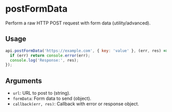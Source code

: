 # postFormData

Perform a raw HTTP POST request with form data (utility/advanced).

## Usage
```js
api.postFormData('https://example.com', { key: 'value' }, (err, res) => {
  if (err) return console.error(err);
  console.log('Response:', res);
});
```

## Arguments
- `url`: URL to post to (string).
- `formData`: Form data to send (object).
- `callback(err, res)`: Callback with error or response object.

